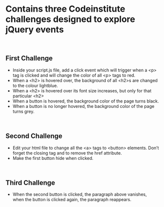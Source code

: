 # Contains three Codeinstitute challenges designed to explore jQuery events

<br>

## First Challenge

- Inside your script.js file, add a click event which will trigger when a \<p> tag is clicked and will change the color of all \<p> tags to red.
- When a \<h2> is hovered over, the background of all \<h2>s are changed to the colour lightblue.
- When a \<h2> is hovered over its font size increases, but only for that particular \<h2>
- When a button is hovered, the background color of the page turns black.
- When a button is no longer hovered, the background color of the page turns grey.

<br>

## Second Challenge

- Edit your html file to change all the \<a> tags to \<button> elements. Don’t forget the closing tag and to remove the href attribute.
- Make the first button hide when clicked.

<br>

## Third Challenge

- When the second button is clicked, the paragraph above vanishes, when the button is clicked again, the paragraph reappears.